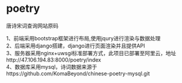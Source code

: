 # poetry
唐诗宋词查询网站原码

1、前端采用bootstrap框架进行布局,使用jqury进行渲染与数据处理<br>
2、后端采用django搭建，django进行页面渲染并且提供API<br>
3、服务器采用nginx+uwsgi标准部署方式，此项目已部署至阿里云，地址http://47.106.194.83:8000/poetry/index<br>
4、数据库采用mysql，诗词数据来源于https://github.com/KomaBeyond/chinese-poetry-mysql.git<br>
